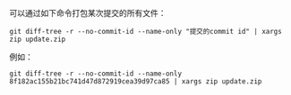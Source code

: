 可以通过如下命令打包某次提交的所有文件：

```shell
git diff-tree -r --no-commit-id --name-only "提交的commit id" | xargs zip update.zip
```

例如：

```shell
git diff-tree -r --no-commit-id --name-only 8f182ac155b21bc741d47d872919cea39d97ca85 | xargs zip update.zip
```

